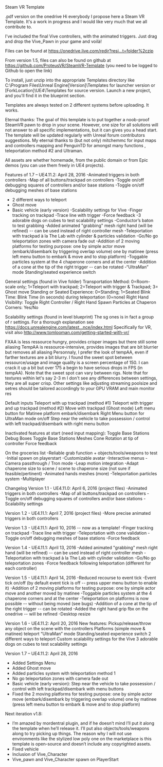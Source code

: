Steam VR Template

.pdf version on the onedrive
Hi everybody
I propose here a Steam VR Template. It's a work in progress and I would like very much that we all contribute to.

I've included the final Vive controllers, with the animated triggers. Just drag and drop the Vive_Pawn in your game and voilà!

Files can be found at https://onedrive.live.com/redir?resi...t=folder%2czip

From version 1.5, files can also be found on github at https://github.com/ProteusVR/SteamVR-Template (you need to be logged to Github to open the link) 

To install, just unzip into the appropriate Templates directory like C:\Program Files\Unreal Engine[Version]\Templates for launcher version or [ForkLocation]\UE4\Templates for source version. Launch a new project, and you'll find it in the blueprint section.

Templates are always tested on 2 different systems before uploading. It works.

Eternal thanks: The goal of this template is to put together a noob-proof SteamVR pawn to drop in your scene. However, one size for all solutions will not answer to all specific implementations, but it can gives you a head start. The template will be updated regularly with Unreal forum contributors suggestions. My eternal thanks to (but not only) mitchemmc for input maps and controllers mapping and PenguinTD for amongst many functions , teleportation method #2 and Ultraman.

All assets are whether homemade, from the public domain or from Epic demos (you can use them freely in UE4 projects).

Features of 1.7 – UE4.11.2: April 28, 2016
-Animated triggers in both controllers
-Map of all buttons/trackpad on controllers
-Toggle on/off debugging squares of controllers and/or base stations
-Toggle on/off debugging meshes of base stations
- 2 different ways to teleport
- Ghost move
- Basic vehicle (early version)
-Scalability settings for Vive
-Finger tracking on trackpad
-Trace line with trigger
-Force feedback
-3 adorable dogs on cubes to test scalability settings
-Conductor’s baton to test grabbing
-Added animated "grabbing" mesh right hand (will be refined) -- can be used instead of right controller mesh
-Teleportation with trackpad à la The Lab with cylinder & particles validation
-Go/No go teleportation zones with camera fade out
-Addition of 2 moving platforms for testing purpose: 
one by simple actor move (embark/disembark by triggering overlap volume)
one by matinee (press left menu button to embark & move and to stop platform)
-Toggable particles system at the 4 chaperone corners and at the center
-Addition of a cone at the tip of the right trigger -- can be rotated
-“UltraMan” mode
Standing/seated experience switch

General settings (found in Vive folder)
Transportation Method: 0=Room-scale only; 1=Teleport with trackpad; 2=Teleport with trigger & Trackpad; 3= Ghost move
Standing or Seated Experience: 0=Standing; 1=Seated
Blink Time: Blink Time (in seconds) during teleportation (0=none)
Right Hand Visibility: Toggle Right Controller / Right Hand
Spawn Particles at Chaperon Corners: Yes/No

Scalability settings (found in level blueprint)
The sg ones is in fact a group of r settings. For a thorough explanation see https://docs.unrealengine.com/latest...nce/index.html
Specifically for VR, visit also http://www.tomlooman.com/getting-started-with-vr/

FXAA is less ressource hungry, provides crisper images but there still some aliasing
TempAA is ressource-intensive, provides images that are bit blurrier but removes all aliasing
Personnaly, I prefer the look of tempAA, even if farther textures are a bit blurry. I found the sweet spot between ressource/usage and image quality is a screen percentage of 150. I can crack it up a bit but over 175 a begin to have serious drops in FPS (in tempAA). Note that the sweet spot can vary between rigs. Note that for textures within let's say 2-3 m I don't see any differences between settings, they are all super crisp.
Other settings like adjusting streaming poolsize and setres should be tailored accordingly to your GPU VRAM and main monitor res

Default inputs
Teleport with up trackpad (method #1)
Teleport with trigger and up trackpad (method #2)
Move with trackpad (Ghost mode)
Left menu button for Matinee platform embark/disembark
Right Menu button for UltraMan mode on/off
Step near the vehicle to take possession / control with left trackpad/disembark with right menu button

Inactivated features at start (need input mapping):
Toggle Base Stations Debug Boxes
Toggle Base Stations Meshes
Cone Rotation at tip of controller
Force feedback

On the groceries list
-Reliable grab function + objects/tools/weapons to test
-Initial spawn on playerstart
-Customizable avatar
-Interactive menus
-Camera passthrough / Tron mode
-Leap motion integration
-Adapt chaperone size to scene / scene to chaperone size (not sure if feasible/pertinent)
-Animated hands meshes (more)
-Teleportation particles system
-Multiplayer

Changelog
Version 1.1 - UE4.11.0: April 6, 2016 (project files)
-Animated triggers in both controllers
-Map of all buttons/trackpad on controllers
-Toggle on/off debugging squares of controllers and/or base stations
-Scalability settings

Version 1.2 - UE4.11.1: April 7, 2016 (project files)
-More precise animated triggers in both controllers

Version 1.3 - UE4.11.1: April 10, 2016 -- now as a template!
-Finger tracking on trackpad
-Trace line with trigger
-Teleportation with cone validation
-Toggle on/off debugging meshes of base stations
-Force feedback

Version 1.4 - UE4.11.1: April 13, 2016
-Added animated "grabbing" mesh right hand (will be refined) -- can be used instead of right controller mesh
-Teleportation with trackpad à la The Lab with cylinder validation
-Go/No go teleportation zones
-Force feedback following teleportation (different for each controller)

Version 1.5 - UE4.11.1: April 14, 2016
-Reduced recourse to event tick
-Event tick on/off (by default event tick is off -- press upper menu button to enable it)
-Addition of 2 moving platforms for testing purpose: one by simple actor move and another moved by matinee
-Toggable particles system at the 4 chaperone corners and at the center
-Teleportation on platforms is now possible -- without being moved (see bugs)
-Addition of a cone at the tip of the right trigger -- can be rotated
-Added the right hand grip fbx on the onedrive -- will be refined
-Desktop resize

Version 1.6 - UE4.11.2: April 20, 2016
New features:
Pickup/release/throw any object on the scene with the controllers
Platforms (simple move & matinee) teleport
“UltraMan” mode
Standing/seated experience switch
2 different ways to teleport
Custom scalability settings for the Vive
3 adorable dogs on cubes to test scalability settings

Version 1.7 – UE4.11.2: April 28, 2016
- Added Settings Menu
- Added Ghost move
- Added particles system with teleportation method 1
- No go teleportation zones with camera fade out
- Basic vehicle (early version): Step near the vehicle to take possession / control with left trackpad/disembark with menu buttons
- Fixed the 2 moving platforms for testing purpose: 
one by simple actor move (embark/disembark by triggering overlap volume)
one by matinee (press left menu button to embark & move and to stop platform)

Next iteration v1.8:
- I’m amazed by mordentral plugin, and if he doesn’t mind I’ll put it along the template when he’ll release it. I’ll put also objects/tools/weapons along to try picking up things. The reason why I will not use environments like the stylized low poly one on the marketplace is this template is open-source and doesn’t include any copyrighted assets. 
- Fixed vehicle
- Inclusion of Vive_Character
- Vive_pawn and Vive_Character spawn on PlayerStart
